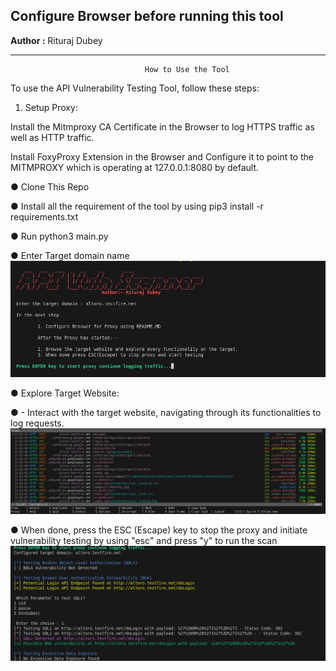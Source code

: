 ## Configure Browser before running this tool
**Author :** Rituraj Dubey
* * *

                                  How to Use the Tool
To use the API Vulnerability Testing Tool, follow these steps:
1. Setup Proxy: 

Install the Mitmproxy CA Certificate in the Browser to log HTTPS traffic as well as HTTP traffic.

Install FoxyProxy Extension in the Browser and Configure it to point to the MITMPROXY which is operating at 127.0.0.1:8080 by default.


● Clone This Repo

● Install all the requirement of the tool by using pip3 install -r requirements.txt

● Run python3 main.py

● Enter Target domain name
![Screenshot 1](./res/screenshot1.png)

● Explore Target Website:

● - Interact with the target website, navigating through its functionalities to log requests.
![screenshot 2](./res/screenshot2.png)

● When done, press the ESC (Escape) key to stop the proxy and initiate vulnerability testing by using "esc" and press "y" to run the scan
![Screenshot 3](./res/screenshot3.png)